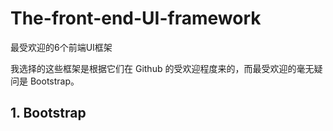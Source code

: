 # The-front-end-UI-framework
最受欢迎的6个前端UI框架

我选择的这些框架是根据它们在 Github 的受欢迎程度来的，而最受欢迎的毫无疑问是 Bootstrap。

## 1. Bootstrap
